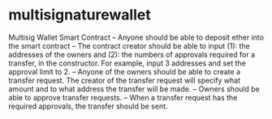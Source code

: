 # multisignaturewallet
Multisig Wallet Smart Contract
– Anyone should be able to deposit ether into the smart contract
– The contract creator should be able to input 
(1): the addresses of the owners and 
(2): the numbers of approvals required for a transfer, in the constructor.
For example, input 3 addresses and set the approval limit to 2.
– Anyone of the owners should be able to create a transfer request. The creator of the transfer request will specify what amount and to what address the transfer will be made.
– Owners should be able to approve transfer requests.
– When a transfer request has the required approvals, the transfer should be sent.
